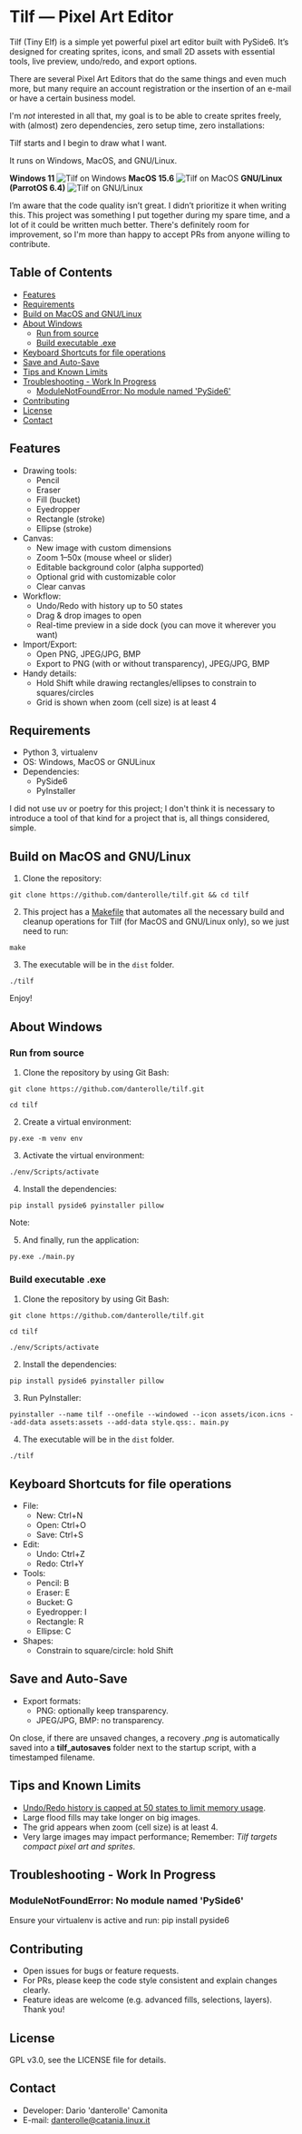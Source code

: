 # Tilf — Pixel Art Editor

Tilf (Tiny Elf) is a simple yet powerful pixel art editor built with PySide6.
It’s designed for creating sprites, icons, and small 2D assets with essential tools, live preview, undo/redo, and export options.

There are several Pixel Art Editors that do the same things and even much more, 
but many require an account registration or the insertion of an e-mail or have a certain business model.

I'm _not_ interested in all that, my goal is to be able to create sprites freely, with (almost) zero dependencies, 
zero setup time, zero installations:

Tilf starts and I begin to draw what I want.

It runs on Windows, MacOS, and GNU/Linux.

**Windows 11**
![Tilf on Windows](./screenshots/windows.png "Windows")
**MacOS 15.6**
![Tilf on MacOS](./screenshots/macos.png "MacOS")
**GNU/Linux (ParrotOS 6.4)**
![Tilf on GNU/Linux](./screenshots/linux.png "GNU/Linux")

I’m aware that the code quality isn’t great.
I didn’t prioritize it when writing this.
This project was something I put together during my spare time, and a lot of it could be written much better. 
There's definitely room for improvement, so I'm more than happy to accept PRs from anyone willing to contribute.

## Table of Contents

- [Features](#features)
- [Requirements](#requirements)
- [Build on MacOS and GNU/Linux](#build-on-macos-and-gnulinux)
- [About Windows](#about-windows)
  - [Run from source](#run-from-source)
  - [Build executable .exe](#build-executable-exe)
- [Keyboard Shortcuts for file operations](#keyboard-shortcuts-for-file-operations)
- [Save and Auto-Save](#save-and-auto-save)
- [Tips and Known Limits](#tips-and-known-limits)
- [Troubleshooting - Work In Progress](#troubleshooting---work-in-progress)
  - [ModuleNotFoundError: No module named 'PySide6'](#modulenotfounderror-no-module-named-pyside6)
- [Contributing](#contributing)
- [License](#license)
- [Contact](#contact)

## Features

- Drawing tools:
  - Pencil
  - Eraser
  - Fill (bucket)
  - Eyedropper
  - Rectangle (stroke)
  - Ellipse (stroke)
- Canvas:
  - New image with custom dimensions
  - Zoom 1–50x (mouse wheel or slider)
  - Editable background color (alpha supported)
  - Optional grid with customizable color
  - Clear canvas
- Workflow:
  - Undo/Redo with history up to 50 states
  - Drag & drop images to open
  - Real-time preview in a side dock (you can move it wherever you want)
- Import/Export:
  - Open PNG, JPEG/JPG, BMP
  - Export to PNG (with or without transparency), JPEG/JPG, BMP
- Handy details:
  - Hold Shift while drawing rectangles/ellipses to constrain to squares/circles
  - Grid is shown when zoom (cell size) is at least 4

## Requirements

- Python 3, virtualenv
- OS: Windows, MacOS or GNULinux
- Dependencies:
  - PySide6
  - PyInstaller

I did not use uv or poetry for this project; 
I don't think it is necessary to introduce a tool of that kind for a project that is, all things considered, simple.

## Build on MacOS and GNU/Linux

1) Clone the repository:

```
git clone https://github.com/danterolle/tilf.git && cd tilf
```

2) This project has a [Makefile](https://github.com/danterolle/tilf/blob/main/Makefile) 
that automates all the necessary build and cleanup operations for Tilf (for MacOS and GNU/Linux only), so we just need to run:

```
make
```

3) The executable will be in the `dist` folder.

```
./tilf
```

Enjoy!

## About Windows

### Run from source

1) Clone the repository by using Git Bash:

```
git clone https://github.com/danterolle/tilf.git
```
```
cd tilf
```

2) Create a virtual environment:

```
py.exe -m venv env
```

3) Activate the virtual environment:

```
./env/Scripts/activate
```

4) Install the dependencies:

```
pip install pyside6 pyinstaller pillow
```

Note: 

5) And finally, run the application:

```
py.exe ./main.py
```

### Build executable .exe

1) Clone the repository by using Git Bash:

```
git clone https://github.com/danterolle/tilf.git
```
```
cd tilf
```

```
./env/Scripts/activate
```

2) Install the dependencies:
```
pip install pyside6 pyinstaller pillow
```

3) Run PyInstaller:

```
pyinstaller --name tilf --onefile --windowed --icon assets/icon.icns --add-data assets:assets --add-data style.qss:. main.py
```

4) The executable will be in the `dist` folder.

```
./tilf
```

## Keyboard Shortcuts for file operations

- File:
  - New: Ctrl+N
  - Open: Ctrl+O
  - Save: Ctrl+S
- Edit:
  - Undo: Ctrl+Z
  - Redo: Ctrl+Y
- Tools:
  - Pencil: B
  - Eraser: E
  - Bucket: G
  - Eyedropper: I
  - Rectangle: R
  - Ellipse: C
- Shapes:
  - Constrain to square/circle: hold Shift

## Save and Auto-Save

- Export formats:
  - PNG: optionally keep transparency.
  - JPEG/JPG, BMP: no transparency.

On close, if there are unsaved changes, a recovery *.png* is automatically saved into a **tilf_autosaves**
folder next to the startup script, with a timestamped filename.

## Tips and Known Limits

- [Undo/Redo history is capped at 50 states to limit memory usage](https://github.com/danterolle/tilf/blob/main/pixel_canvas.py#L31).
- Large flood fills may take longer on big images.
- The grid appears when zoom (cell size) is at least 4.
- Very large images may impact performance; Remember: *Tilf targets compact pixel art and sprites*.

## Troubleshooting - Work In Progress

### ModuleNotFoundError: No module named 'PySide6'

Ensure your virtualenv is active and run: pip install pyside6

## Contributing

- Open issues for bugs or feature requests.
- For PRs, please keep the code style consistent and explain changes clearly.
- Feature ideas are welcome (e.g. advanced fills, selections, layers). Thank you!

## License

GPL v3.0, see the LICENSE file for details.

## Contact

- Developer: Dario 'danterolle' Camonita
- E-mail: danterolle@catania.linux.it